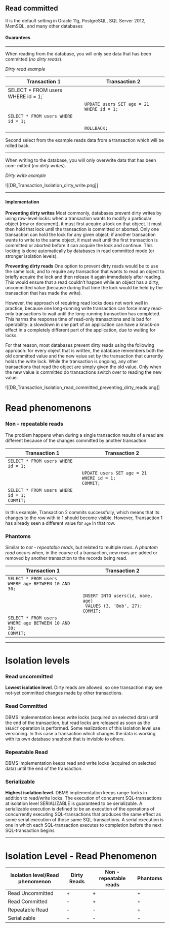 ## Read committed
  
  It is the default setting in Oracle 11g, PostgreSQL, SQL Server 2012, MemSQL, and many other databases

#### Guarantees

---

When reading from the database, you will only see data that has been committed (*no dirty reads*).

*Dirty read example*

| Transaction 1 | Transaction 2 |
| -- | -- |
| SELECT * FROM users WHERE id = 1;` | |
|| `UPDATE users SET age = 21 WHERE id = 1;`|
| `SELECT * FROM users WHERE id = 1;`||
||`ROLLBACK;`|

Second select from the example reads data from a transaction which will be rolled back.

---

When writing to the database, you will only overwrite data that has been com‐ mitted (*no dirty writes*).

*Dirty write example*

![[DB_Transaction_Isolation_dirty_write.png]]

---

#### Implementation
**Preventing dirty writes**
Most commonly, databases prevent dirty writes by using row-level locks: when a transaction wants to modify a particular object (row or document), it must first acquire a lock on that object. It must then hold that lock until the transaction is committed or aborted. Only one transaction can hold the lock for any given object; if another transaction wants to write to the same object, it must wait until the first transaction is committed or aborted before it can acquire the lock and continue. This locking is done automatically by databases in read committed mode (or stronger isolation levels).

**Preventing dirty reads**
One option to prevent dirty reads would be to use the same lock, and to require any transaction that wants to read an object to briefly acquire the lock and then release it again immediately after reading. This would ensure that a read couldn’t happen while an object has a dirty, uncommitted value (because during that time the lock would be held by the transaction that has made the write).  

However, the approach of requiring read locks does not work well in practice, because one long-running write transaction can force many read-only transactions to wait until the long-running transaction has completed. This harms the response time of read-only transactions and is bad for operability: a slowdown in one part of an application can have a knock-on effect in a completely different part of the application, due to waiting for locks.
 
 For that reason, most databases prevent dirty reads using the following approach: for every object that is written, the database remembers both the old committed value and the new value set by the transaction that currently holds the write lock. While the transaction is ongoing, any other transactions that read the object are simply given the old value. Only when the new value is committed do transactions switch over to reading the new value.

![[DB_Transaction_Isolation_read_committed_preventing_dirty_reads.png]]


# Read phenomenons

 
 ### Non - repeatable reads
 
 The problem happens when during a single transaction results of a read are different because of the changes committed by another transaction.
 
 | Transaction 1 | Transaction 2 |
| -- | -- |
| `SELECT * FROM users WHERE id = 1;` | |
|| `UPDATE users SET age = 21 WHERE id = 1;`<br/>`COMMIT;`|
| `SELECT * FROM users WHERE id = 1;`<br/>`COMMIT;`||

 In this example, Transaction 2 commits successfully, which means that its changes to the row with id 1 should become visible. However, Transaction 1 has already seen a different value for `age` in that row.
 
 ### Phantoms
 
 Similar to *not - repeatable reads*, but related to multiple rows. A _phantom read_ occurs when, in the course of a transaction, new rows are added or removed by another transaction to the records being read.

 | Transaction 1 | Transaction 2 |
| -- | -- |
| `SELECT * FROM users`<br/>`WHERE age BETWEEN 10 AND 30;` ||
|| `INSERT INTO users(id, name, age)`<br/>` VALUES (3, 'Bob', 27);`<br/>`COMMIT;`|
| `SELECT * FROM users`<br/>`WHERE age BETWEEN 10 AND 30;`<br/>`COMMIT;`||

---

# Isolation levels

### Read uncommitted
**Lowest isolation level**. 
Dirty reads are allowed, so one transaction may see not-yet committed changes made by other transactions.

### Read Committed
 DBMS implementation keeps write locks (acquired on selected data) until the end of the transaction, but read locks are released as soon as the `SELECT` operation is performed. 
 Some realizations of this isolation level use versioning. In this case a transaction which changes the data is working with its own database snaphoot that is invisible to others.

### Repeatable Read
DBMS implementation keeps read and write locks (acquired on selected data) until the end of the transaction.

### Serializable
**Highest isolation level.** 
DBMS implementation keeps range-locks in addition to read/write locks.
The execution of concurrent SQL-transactions at isolation level SERIALIZABLE is guaranteed to be serializable. A serializable execution is defined to be an execution of the operations of concurrently executing SQL-transactions that produces the same effect as some serial execution of those same SQL-transactions. A serial execution is one in which each SQL-transaction executes to completion before the next SQL-transaction begins

---
 
 # Isolation Level - Read Phenomenon
 
| Isolation level/Read phenomenon | Dirty Reads | Non - repeatable reads | Phantoms |
| -- | -- | -- | -- |
| Read Uncommitted | + | + | + |
| Read Committed | - | + | + |
| Repeatable Read | - |  - | + |
|  Serializable | - | - | - |